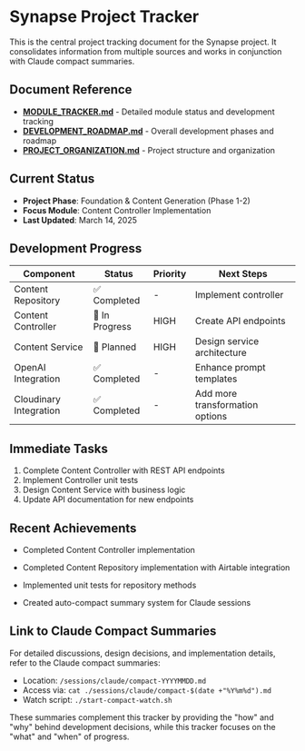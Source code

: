 # Synapse Project Tracker

This is the central project tracking document for the Synapse project. It consolidates information from multiple sources and works in conjunction with Claude compact summaries.

## Document Reference

- **[MODULE_TRACKER.md](./MODULE_TRACKER.md)** - Detailed module status and development tracking
- **[DEVELOPMENT_ROADMAP.md](./DEVELOPMENT_ROADMAP.md)** - Overall development phases and roadmap
- **[PROJECT_ORGANIZATION.md](./PROJECT_ORGANIZATION.md)** - Project structure and organization

## Current Status

- **Project Phase**: Foundation & Content Generation (Phase 1-2)
- **Focus Module**: Content Controller Implementation
- **Last Updated**: March 14, 2025

## Development Progress

| Component | Status | Priority | Next Steps |
|-----------|--------|----------|------------|
| Content Repository | ✅ Completed | - | Implement controller |
| Content Controller | 🔄 In Progress | HIGH | Create API endpoints |
| Content Service | 📝 Planned | HIGH | Design service architecture |
| OpenAI Integration | ✅ Completed | - | Enhance prompt templates |
| Cloudinary Integration | ✅ Completed | - | Add more transformation options |

## Immediate Tasks

1. Complete Content Controller with REST API endpoints
2. Implement Controller unit tests
3. Design Content Service with business logic
4. Update API documentation for new endpoints

## Recent Achievements
- Completed Content Controller implementation

- Completed Content Repository implementation with Airtable integration
- Implemented unit tests for repository methods
- Created auto-compact summary system for Claude sessions

## Link to Claude Compact Summaries

For detailed discussions, design decisions, and implementation details, refer to the Claude compact summaries:

- Location: `/sessions/claude/compact-YYYYMMDD.md`
- Access via: `cat ./sessions/claude/compact-$(date +"%Y%m%d").md`
- Watch script: `./start-compact-watch.sh`

These summaries complement this tracker by providing the "how" and "why" behind development decisions, while this tracker focuses on the "what" and "when" of progress.
